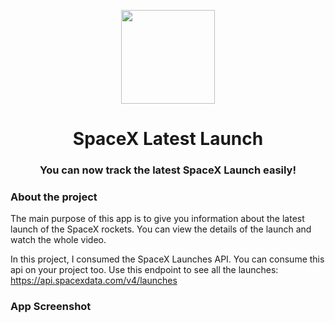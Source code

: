 <p align="center">
  <img src="https://www.idesign.wiki/wp-content/uploads/2021/02/logo.jpg" width="150">
</p>
<h1 align="center">SpaceX Latest Launch</h1>
<h3 align="center">You can now track the latest SpaceX Launch easily!</h3>


### About the project

The main purpose of this app is to give you information about the latest launch of the SpaceX rockets. You can view the details of the launch and watch the whole video.

In this project, I consumed the SpaceX Launches API. You can consume this api on your project too.
Use this endpoint to see all the launches: https://api.spacexdata.com/v4/launches


### App Screenshot

